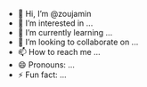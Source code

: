 - 👋 Hi, I’m @zoujamin
- 👀 I’m interested in ...
- 🌱 I’m currently learning ...
- 💞️ I’m looking to collaborate on ...
- 📫 How to reach me ...
- 😄 Pronouns: ...
- ⚡ Fun fact: ...

<!---
zoujamin/zoujamin is a ✨ special ✨ repository because its `README.md` (this file) appears on your GitHub profile.
You can click the Preview link to take a look at your changes.
--->
